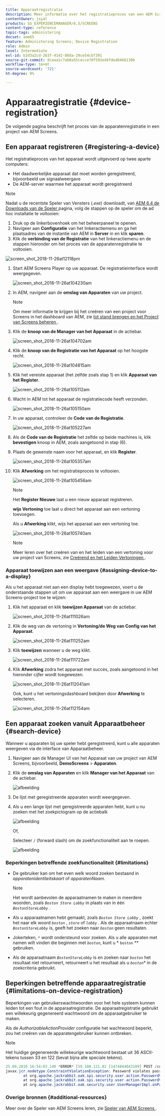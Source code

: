 ```yaml
---
title: Apparaatregistratie
description: Meer informatie over het registratieproces van een AEM Screens-project.
contentOwner: jsyal
products: SG_EXPERIENCEMANAGER/6.5/SCREENS
content-type: reference
topic-tags: administering
docset: aem65
feature: Administering Screens, Device Registration
role: Admin
level: Intermediate
exl-id: b2d3a2cd-263f-4142-80da-29ce54cbf391
source-git-commit: dcaaa1c7ab0a55cecce70f593ed4fded8468130b
workflow-type: tm+mt
source-wordcount: '721'
ht-degree: 0%

---
```


# Apparaatregistratie {#device-registration}

De volgende pagina beschrijft het proces van de apparatenregistratie in een project van AEM Screens.

## Een apparaat registreren {#registering-a-device}

Het registratieproces van het apparaat wordt uitgevoerd op twee aparte computers:

* Het daadwerkelijke apparaat dat moet worden geregistreerd, bijvoorbeeld uw signaalweergave
* De AEM-server waarmee het apparaat wordt geregistreerd

>[!NOTE]
>
>Nadat u de recentste Speler van Vensters (*.exe*) downloadt, van [ AEM 6.4 de Downloads van de Speler ](https://download.macromedia.com/screens/) pagina, volg de stappen op de speler om de ad hoc installatie te voltooien:
>
>1. Druk op de linkerbovenhoek om het beheerpaneel te openen.
>1. Navigeer aan **Configuratie** van het linkeractiemenu en ga het plaatsadres van de instantie van AEM in **Server** in en klik **sparen**.
>1. Klik de **verbinding van de Registratie** van het linkeractiemenu en de stappen hieronder om het proces van de apparatenregistratie te voltooien.
>

![ screen_shot_2018-11-26at12118pm ](assets/screen_shot_2018-11-26at12118pm.png)

1. Start AEM Screens Player op uw apparaat. De registratieinterface wordt weergegeven.

   ![ screen_shot_2018-11-26at104230am ](assets/screen_shot_2018-11-26at104230am.png)

1. In AEM, navigeer aan de **omslag van Apparaten** van uw project.

   >[!NOTE]
   >
   >Om meer informatie te krijgen bij het creëren van een project voor Screens in het dashboard van AEM, zie [ tot stand brengen en het Project van Screens beheren ](creating-a-screens-project.md).

1. Klik de **knoop van de Manager van het Apparaat** in de actiebar.

   ![ screen_shot_2018-11-26at104702am ](assets/screen_shot_2018-11-26at104702am.png)

1. Klik de **knoop van de Registratie van het Apparaat** op het hoogste recht.

   ![ screen_shot_2018-11-26at104815am ](assets/screen_shot_2018-11-26at104815am.png)

1. Klik het vereiste apparaat (het zelfde zoals stap 1) en klik **Apparaat van het Register**.

   ![ screen_shot_2018-11-26at105112am ](assets/screen_shot_2018-11-26at105112am.png)

1. Wacht in AEM tot het apparaat de registratiecode heeft verzonden.

   ![ screen_shot_2018-11-26at105150am ](assets/screen_shot_2018-11-26at105150am.png)

1. In uw apparaat, controleer de **Code van de Registratie**.

   ![ screen_shot_2018-11-26at105227am ](assets/screen_shot_2018-11-26at105227am.png)

1. Als de **Code van de Registratie** het zelfde op beide machines is, klik **bevestigen** knoop in AEM, zoals aangetoond in stap (6).
1. Plaats de gewenste naam voor het apparaat, en klik **Register**.

   ![ screen_shot_2018-11-26at105357am ](assets/screen_shot_2018-11-26at105357am.png)

1. Klik **Afwerking** om het registratieproces te voltooien.

   ![ screen_shot_2018-11-26at105456am ](assets/screen_shot_2018-11-26at105456am.png)

   >[!NOTE]
   >
   >Het **Register Nieuwe** laat u een nieuw apparaat registreren.
   >
   >**wijs Vertoning** toe laat u direct het apparaat aan een vertoning toevoegen.

   Als u **Afwerking** klikt, wijs het apparaat aan een vertoning toe.

   ![ screen_shot_2018-11-26at105740am ](assets/screen_shot_2018-11-26at105740am.png)

   >[!NOTE]
   >
   >Meer leren over het creëren van en het leiden van een vertoning voor uw project van Screens, zie [ Creërend en het Leiden Vertoningen ](managing-displays.md).

### Apparaat toewijzen aan een weergave {#assigning-device-to-a-display}

Als u het apparaat niet aan een display hebt toegewezen, voert u de onderstaande stappen uit om uw apparaat aan een weergave in uw AEM Screens-project toe te wijzen:

1. Klik het apparaat en klik **toewijzen Apparaat** van de actiebar.

   ![ screen_shot_2018-11-26at111026am ](assets/screen_shot_2018-11-26at111026am.png)

1. Klik de weg van de vertoning in **Vertoning/de Weg van Config van het Apparaat**.

   ![ screen_shot_2018-11-26at111252am ](assets/screen_shot_2018-11-26at111252am.png)

1. Klik **toewijzen** wanneer u de weg klikt.

   ![ screen_shot_2018-11-26at111722am ](assets/screen_shot_2018-11-26at111722am.png)

1. Klik **Afwerking** zodra het apparaat met succes, zoals aangetoond in het hieronder cijfer wordt toegewezen.

   ![ screen_shot_2018-11-26at112041am ](assets/screen_shot_2018-11-26at112041am.png)

   Ook, kunt u het vertoningsdashboard bekijken door **Afwerking** te selecteren.

   ![ screen_shot_2018-11-26at112154am ](assets/screen_shot_2018-11-26at112154am.png)

## Een apparaat zoeken vanuit Apparaatbeheer {#search-device}

Wanneer u apparaten bij uw speler hebt geregistreerd, kunt u alle apparaten weergeven via de interface van Apparaatbeheer.

1. Navigeer aan de Manager UI van het Apparaat van uw project van AEM Screens, bijvoorbeeld, **DemoScreens** > **Apparaten**.

1. Klik de **omslag van Apparaten** en klik **Manager van het Apparaat** van de actiebar.

   ![afbeelding](/help/user-guide/assets/device-manager/device-manager-1.png)

1. De lijst met geregistreerde apparaten wordt weergegeven.

1. Als u een lange lijst met geregistreerde apparaten hebt, kunt u nu zoeken met het zoekpictogram op de actiebalk

   ![afbeelding](/help/user-guide/assets/device-manager/device-manager-2.png)

   Of,

   Selecteer `/` (forward slash) om de zoekfunctionaliteit aan te roepen.

   ![afbeelding](/help/user-guide/assets/device-manager/device-manager-3.png)


### Beperkingen betreffende zoekfunctionaliteit {#limitations}

* De gebruiker kan om het even welk woord zoeken bestaand in *apparatenidentiteitskaart* of *apparatenNaam*.

  >[!NOTE]
  >Het wordt aanbevolen de apparaatnamen te maken in meerdere woorden, zoals *`Boston Store Lobby`* in plaats van in één *`BostonStoreLobby`* .

* Als u apparaatnamen hebt gemaakt, zoals *`Boston Store Lobby`* , zoekt het naar elk woord *`boston`* , *`store`* of *`lobby`* . Als de apparaatnaam echter *`BostonStoreLobby`* is, geeft het zoeken naar *`boston`* geen resultaten.

* Jokerteken, `*` wordt ondersteund voor zoeken. Als u alle apparaten met namen wilt vinden die beginnen met *`boston`*, kunt u * `boston` ** gebruiken.

* Als de apparaatnaam *`BostonStoreLobby`* is en zoeken naar *`boston`* het resultaat niet retourneert, retourneert u het resultaat als u *`boston`** in de zoekcriteria gebruikt.

## Beperkingen betreffende apparaatregistratie {#limitations-on-device-registration}

Beperkingen van gebruikerswachtwoorden voor het hele systeem kunnen leiden tot een fout in de apparaatregistratie. De apparaatregistratie gebruikt een willekeurig gegenereerd wachtwoord om de apparaatgebruiker te maken.

Als de *AuthorizableActionProvider* configuratie het wachtwoord beperkt, zou het creëren van de apparatengebruiker kunnen ontbreken.

>[!NOTE]
>
>Het huidige gegenereerde willekeurige wachtwoord bestaat uit 36 ASCII-tekens tussen 33 en 122 (bevat bijna alle speciale tekens).

```java
25.09.2016 16:54:03.140 *ERROR* [59.100.121.82 [1474844043109] POST /content/screens/svc/registration HTTP/1.1] com.adobe.cq.screens.device.registration.impl.RegistrationServlet Error during device registration
javax.jcr.nodetype.ConstraintViolationException: Password violates password constraint (^(?=.*\d).{7,9}$).
        at org.apache.jackrabbit.oak.spi.security.user.action.PasswordValidationAction.validatePassword(PasswordValidationAction.java:105)
        at org.apache.jackrabbit.oak.spi.security.user.action.PasswordValidationAction.onPasswordChange(PasswordValidationAction.java:76)
        at org.apache.jackrabbit.oak.security.user.UserManagerImpl.onPasswordChange(UserManagerImpl.java:308)
```

### Overige bronnen {#additional-resources}

Meer over de Speler van AEM Screens leren, zie [ Speler van AEM Screens ](working-with-screens-player.md).
